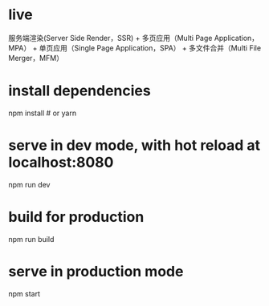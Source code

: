 # live
服务端渲染(Server Side Render，SSR) + 
多页应用（Multi Page Application，MPA） + 
单页应用（Single Page Application，SPA） + 
多文件合并（Multi File Merger，MFM）


# install dependencies
npm install # or yarn

# serve in dev mode, with hot reload at localhost:8080
npm run dev

# build for production
npm run build

# serve in production mode
npm start
